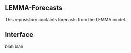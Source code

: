 ## LEMMA-Forecasts 

This reposistory containts forecasts from the LEMMA model.

## Interface

blah blah